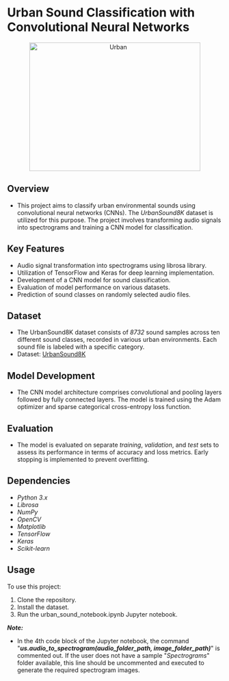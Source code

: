 # Urban Sound Classification with Convolutional Neural Networks

<p align="center">
  <img src="https://github.com/emirroguz/Urban_Sound_Classification/assets/147976345/da494146-16e1-4e08-9e83-080c96d9a770" width="400" height="300" alt="Urban">
</p>

## Overview
- This project aims to classify urban environmental sounds using convolutional neural networks (CNNs). The *UrbanSound8K* dataset is utilized for this purpose. The project involves transforming audio signals into spectrograms and training a CNN model for classification.

## Key Features
- Audio signal transformation into spectrograms using librosa library.
- Utilization of TensorFlow and Keras for deep learning implementation.
- Development of a CNN model for sound classification.
- Evaluation of model performance on various datasets.
- Prediction of sound classes on randomly selected audio files.

## Dataset
- The UrbanSound8K dataset consists of *8732* sound samples across ten different sound classes, recorded in various urban environments. Each sound file is labeled with a specific category.
- Dataset: [UrbanSound8K](https://urbansounddataset.weebly.com/urbansound8k.html)

## Model Development
- The CNN model architecture comprises convolutional and pooling layers followed by fully connected layers. The model is trained using the Adam optimizer and sparse categorical cross-entropy loss function.

## Evaluation
- The model is evaluated on separate *training*, *validation*, and *test* sets to assess its performance in terms of accuracy and loss metrics. Early stopping is implemented to prevent overfitting.

## Dependencies
- *Python 3.x*
- *Librosa*
- *NumPy*
- *OpenCV*
- *Matplotlib*
- *TensorFlow*
- *Keras*
- *Scikit-learn*

## Usage
To use this project:
1. Clone the repository.
2. Install the dataset.
3. Run the urban_sound_notebook.ipynb Jupyter notebook.

***Note:***
- In the 4th code block of the Jupyter notebook, the command "***us.audio_to_spectrogram(audio_folder_path, image_folder_path)***" is commented out. If the user does not have a sample "*Spectrograms*" folder available, this line should be uncommented and executed to generate the required spectrogram images.

